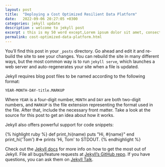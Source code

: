 ```yaml
---
layout: post
title:  "Deploying a Cost Optimized Resilient Data Platform"
date:   2022-09-06 20:27:05 +0300
categories: jekyll update
description : welcome to jekyll post
excerpt : this is my 50 word except,Lorem ipsum dolor sit amet, consectetur adipisicing elit. Ab asperiores aut autem cum deleniti dicta distinctio enim excepturi exercitationem expedita fugit incidunt ipsum, iusto, labore minima mollitia natus officiis pariatur perferendis, porro quae qui quia quo ratione repellat similique ut. Corporis distinctio doloremque fugit laboriosam obcaecati odio, praesentium repudiandae sit?
permalink: cost-optimized-data-platform.html
---
```

You’ll find this post in your `_posts` directory. Go ahead and edit it and re-build the site to see your changes. You can rebuild the site in many different ways, but the most common way is to run `jekyll serve`, which launches a web server and auto-regenerates your site when a file is updated.

Jekyll requires blog post files to be named according to the following format:

`YEAR-MONTH-DAY-title.MARKUP`

Where `YEAR` is a four-digit number, `MONTH` and `DAY` are both two-digit numbers, and `MARKUP` is the file extension representing the format used in the file. After that, include the necessary front matter. Take a look at the source for this post to get an idea about how it works.

Jekyll also offers powerful support for code snippets:

{% highlight ruby %}
def print_hi(name)
  puts "Hi, #{name}"
end
print_hi('Tom')
#=> prints 'Hi, Tom' to STDOUT.
{% endhighlight %}

Check out the [Jekyll docs][jekyll-docs] for more info on how to get the most out of Jekyll. File all bugs/feature requests at [Jekyll’s GitHub repo][jekyll-gh]. If you have questions, you can ask them on [Jekyll Talk][jekyll-talk].

[jekyll-docs]: https://jekyllrb.com/docs/home
[jekyll-gh]:   https://github.com/jekyll/jekyll
[jekyll-talk]: https://talk.jekyllrb.com/
